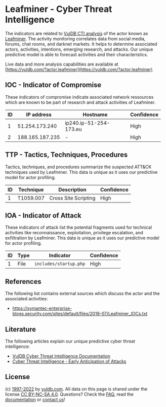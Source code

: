 # Leafminer - Cyber Threat Intelligence

The indicators are related to [VulDB CTI analysis](https://vuldb.com/?kb.cti) of the actor known as [Leafminer](https://vuldb.com/?actor.leafminer). The activity monitoring correlates data from social media, forums, chat rooms, and darknet markets. It helps to determine associated actors, activities, intentions, emerging research, and attacks. Our unique predictive model is able to forecast activities and their characteristics.

Live data and more analysis capabilities are available at [https://vuldb.com/?actor.leafminer](https://vuldb.com/?actor.leafminer)

## IOC - Indicator of Compromise

These indicators of compromise indicate associated network ressources which are known to be part of research and attack activities of Leafminer.

ID | IP address | Hostname | Confidence
-- | ---------- | -------- | ----------
1 | 51.254.173.240 | ip240.ip-51-254-173.eu | High
2 | 188.165.187.235 | - | High

## TTP - Tactics, Techniques, Procedures

Tactics, techniques, and procedures summarize the suspected ATT&CK techniques used by Leafminer. This data is unique as it uses our predictive model for actor profiling.

ID | Technique | Description | Confidence
-- | --------- | ----------- | ----------
1 | T1059.007 | Cross Site Scripting | High

## IOA - Indicator of Attack

These indicators of attack list the potential fragments used for technical activities like reconnaissance, exploitation, privilege escalation, and exfiltration by Leafminer. This data is unique as it uses our predictive model for actor profiling.

ID | Type | Indicator | Confidence
-- | ---- | --------- | ----------
1 | File | `includes/startup.php` | High

## References

The following list contains external sources which discuss the actor and the associated activities:

* https://symantec-enterprise-blogs.security.com/sites/default/files/2018-07/Leafminer_IOCs.txt

## Literature

The following articles explain our unique predictive cyber threat intelligence:

* [VulDB Cyber Threat Intelligence Documentation](https://vuldb.com/?kb.cti)
* [Cyber Threat Intelligence - Early Anticipation of Attacks](https://www.scip.ch/en/?labs.20201022)

## License

(c) [1997-2022](https://vuldb.com/?kb.changelog) by [vuldb.com](https://vuldb.com/?kb.about). All data on this page is shared under the license [CC BY-NC-SA 4.0](https://creativecommons.org/licenses/by-nc-sa/4.0/). Questions? Check the [FAQ](https://vuldb.com/?kb.faq), read the [documentation](https://vuldb.com/?kb) or [contact us](https://vuldb.com/?contact)!
